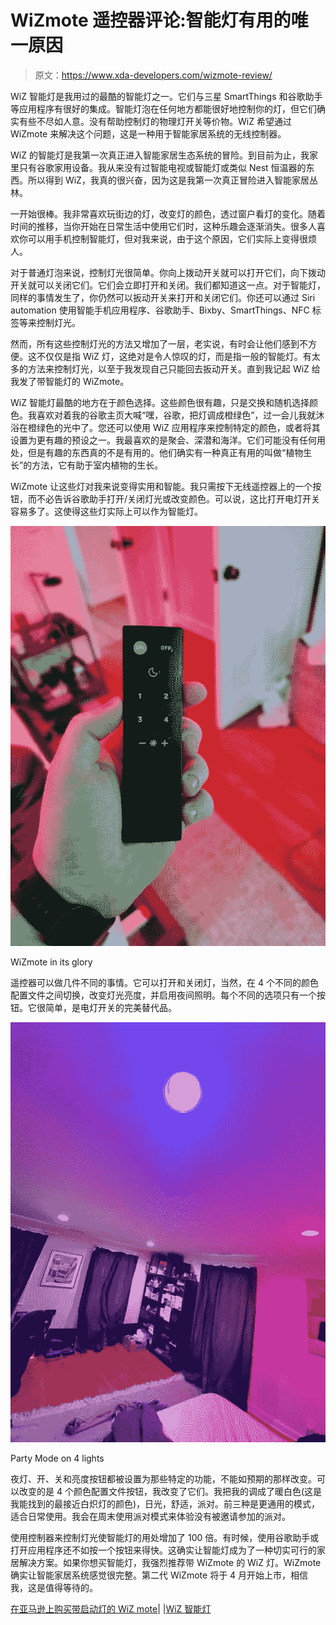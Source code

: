 # WiZmote 遥控器评论:智能灯有用的唯一原因

> 原文：<https://www.xda-developers.com/wizmote-review/>

WiZ 智能灯是我用过的最酷的智能灯之一。它们与三星 SmartThings 和谷歌助手等应用程序有很好的集成。智能灯泡在任何地方都能很好地控制你的灯，但它们确实有些不尽如人意。没有帮助控制灯的物理灯开关等价物。WiZ 希望通过 WiZmote 来解决这个问题，这是一种用于智能家居系统的无线控制器。

WiZ 的智能灯是我第一次真正进入智能家居生态系统的冒险。到目前为止，我家里只有谷歌家用设备。我从来没有过智能电视或智能灯或类似 Nest 恒温器的东西。所以得到 WiZ，我真的很兴奋，因为这是我第一次真正冒险进入智能家居丛林。

一开始很棒。我非常喜欢玩街边的灯，改变灯的颜色，透过窗户看灯的变化。随着时间的推移，当你开始在日常生活中使用它们时，这种乐趣会逐渐消失。很多人喜欢你可以用手机控制智能灯，但对我来说，由于这个原因，它们实际上变得很烦人。

对于普通灯泡来说，控制灯光很简单。你向上拨动开关就可以打开它们，向下拨动开关就可以关闭它们。它们会立即打开和关闭。我们都知道这一点。对于智能灯，同样的事情发生了，你仍然可以扳动开关来打开和关闭它们。你还可以通过 Siri automation 使用智能手机应用程序、谷歌助手、Bixby、SmartThings、NFC 标签等来控制灯光。

然而，所有这些控制灯光的方法又增加了一层，老实说，有时会让他们感到不方便。这不仅仅是指 WiZ 灯，这绝对是令人惊叹的灯，而是指一般的智能灯。有太多的方法来控制灯光，以至于我发现自己只能回去扳动开关。直到我记起 WiZ 给我发了带智能灯的 WiZmote。

WiZ 智能灯最酷的地方在于颜色选择。这些颜色很有趣，只是交换和随机选择颜色。我喜欢对着我的谷歌主页大喊“嘿，谷歌，把灯调成橙绿色”，过一会儿我就沐浴在橙绿色的光中了。您还可以使用 WiZ 应用程序来控制特定的颜色，或者将其设置为更有趣的预设之一。我最喜欢的是聚会、深潜和海洋。它们可能没有任何用处，但是有趣的东西真的不是有用的。他们确实有一种真正有用的叫做“植物生长”的方法，它有助于室内植物的生长。

WiZmote 让这些灯对我来说变得实用和智能。我只需按下无线遥控器上的一个按钮，而不必告诉谷歌助手打开/关闭灯光或改变颜色。可以说，这比打开电灯开关容易多了。这使得这些灯实际上可以作为智能灯。

 <picture>![](img/0fa3f4ff3d66ce5233059cf5d1cba70d.png)</picture> 

WiZmote in its glory

遥控器可以做几件不同的事情。它可以打开和关闭灯，当然，在 4 个不同的颜色配置文件之间切换，改变灯光亮度，并启用夜间照明。每个不同的选项只有一个按钮。它很简单，是电灯开关的完美替代品。

 <picture>![](img/f2e20d4216ca632b8ecf1ce87c1bfaa0.png)</picture> 

Party Mode on 4 lights

夜灯、开、关和亮度按钮都被设置为那些特定的功能，不能如预期的那样改变。可以改变的是 4 个颜色配置文件按钮，我改变了它们。我把我的调成了暖白色(这是我能找到的最接近白炽灯的颜色)，日光，舒适，派对。前三种是更通用的模式，适合日常使用。我会在周末使用派对模式来体验没有被邀请参加的派对。

使用控制器来控制灯光使智能灯的用处增加了 100 倍。有时候，使用谷歌助手或打开应用程序还不如按一个按钮来得快。这确实让智能灯成为了一种切实可行的家居解决方案。如果你想买智能灯，我强烈推荐带 WiZmote 的 WiZ 灯。WiZmote 确实让智能家居系统感觉很完整。第二代 WiZmote 将于 4 月开始上市，相信我，这是值得等待的。

[在亚马逊上购买带启动灯的 WiZ mote](https://www.amazon.com/stores/node/20653211011?_encoding=UTF8&field-lbr_brands_browse-bin=WiZ&ref_=bl_dp_s_web_20653211011&tag=xda-6oa3qcq-20&ascsubtag=UUxdaUeUpU27278&asc_refurl=https%3A%2F%2Fwww.xda-developers.com%2Fwizmote-review%2F&asc_campaign=Short-Term)| |[WiZ 智能灯](https://www.amazon.com/s?k=wiz&rh=n%3A322525011&ref=nb_sb_noss&tag=xda-6oa3qcq-20&ascsubtag=UUxdaUeUpU27278&asc_refurl=https%3A%2F%2Fwww.xda-developers.com%2Fwizmote-review%2F&asc_campaign=Short-Term)